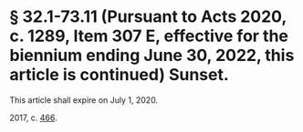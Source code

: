 # § 32.1-73.11 (Pursuant to Acts 2020, c. 1289, Item 307 E, effective for the biennium ending June 30, 2022, this article is continued) Sunset.

<p>This article shall expire on July 1, 2020.</p><p>2017, c. <a href='http://lis.virginia.gov/cgi-bin/legp604.exe?171+ful+CHAP0466'>466</a>.</p>